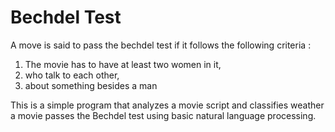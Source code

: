 # Bechdel Test

A move is said to pass the bechdel test if it follows the following criteria :

1. The movie has to have at least two women in it,
2. who talk to each other,
3. about something besides a man

This is a simple program that analyzes a movie script and classifies weather a movie passes the Bechdel test using basic natural language processing.
